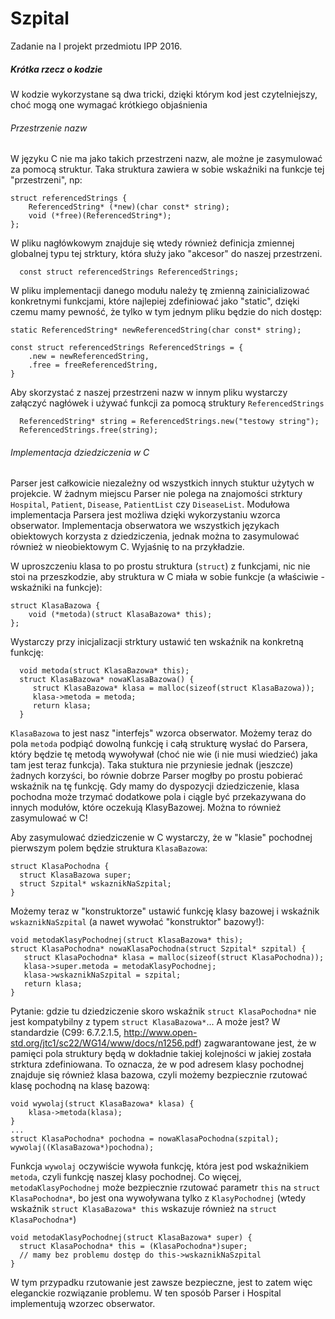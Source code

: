 # Szpital

Zadanie na I projekt przedmiotu IPP 2016.

##### Krótka rzecz o kodzie
W kodzie wykorzystane są dwa tricki, dzięki którym kod jest czytelniejszy, choć mogą one wymagać krótkiego objaśnienia

###### Przestrzenie nazw
W języku C nie ma jako takich przestrzeni nazw, ale możne je zasymulować za pomocą struktur. Taka struktura zawiera w sobie wskaźniki na funkcje tej "przestrzeni", np:

    struct referencedStrings {
        ReferencedString* (*new)(char const* string);
        void (*free)(ReferencedString*);
    };
    
  W pliku nagłówkowym znajduje się wtedy również definicja zmiennej globalnej typu tej strktury, która służy jako "akcesor" do naszej przestrzeni.
  
      const struct referencedStrings ReferencedStrings;

W pliku implementacji danego modułu należy tę zmienną zainicializować konkretnymi funkcjami, które najlepiej zdefiniować jako "static", dzięki czemu mamy pewność, że tylko w tym jednym pliku będzie do nich dostęp:

    static ReferencedString* newReferencedString(char const* string);

    const struct referencedStrings ReferencedStrings = {
        .new = newReferencedString,
        .free = freeReferencedString,
    }
    
  Aby skorzystać z naszej przestrzeni nazw w innym pliku wystarczy załączyć nagłówek i używać funkcji za pomocą struktury `ReferencedStrings`
  
      ReferencedString* string = ReferencedStrings.new("testowy string");
      ReferencedStrings.free(string);
      
###### Implementacja dziedziczenia w C
Parser jest całkowicie niezależny od wszystkich innych stuktur użytych w projekcie. W żadnym miejscu Parser nie polega na znajomości strktury `Hospital`, `Patient`, `Disease`, `PatientList` czy `DiseaseList`. Modułowa implementacja Parsera jest możliwa dzięki wykorzystaniu wzorca obserwator. Implementacja obserwatora we wszystkich językach obiektowych korzysta z dziedziczenia, jednak można to zasymulować również w nieobiektowym C. Wyjaśnię to na przykładzie.

W uproszczeniu klasa to po prostu struktura (`struct`) z funkcjami, nic nie stoi na przeszkodzie, aby struktura w C miała w sobie funkcje (a właściwie - wskaźniki na funkcje):

    struct KlasaBazowa {
        void (*metoda)(struct KlasaBazowa* this);
    };
    
  Wystarczy przy inicjalizacji strktury ustawić ten wskaźnik na konkretną funkcję:
  
      void metoda(struct KlasaBazowa* this);
      struct KlasaBazowa* nowaKlasaBazowa() {
         struct KlasaBazowa* klasa = malloc(sizeof(struct KlasaBazowa));
         klasa->metoda = metoda;
         return klasa;
      }
      
  `KlasaBazowa` to jest nasz "interfejs" wzorca obserwator. Możemy teraz do pola `metoda` podpiąć dowolną funkcję i całą strukturę wysłać do Parsera, który będzie tę metodą wywoływał (choć nie wie (i nie musi wiedzieć) jaka tam jest teraz funkcja). Taka stuktura nie przyniesie jednak (jeszcze) żadnych korzyści, bo równie dobrze Parser mogłby po prostu pobierać wskaźnik na tę funkcję. Gdy mamy do dyspozycji dziedziczenie, klasa pochodna może trzymać dodatkowe pola i ciągle być przekazywana do innych modułów, które oczekują KlasyBazowej. Można to również zasymulować w C!
  
  Aby zasymulować dziedziczenie w C wystarczy, że w "klasie" pochodnej pierwszym polem będzie struktura `KlasaBazowa`:
  
    struct KlasaPochodna {
      struct KlasaBazowa super;
      struct Szpital* wskaznikNaSzpital;
    }
  
  Możemy teraz w "konstruktorze" ustawić funkcję klasy bazowej i wskaźnik `wskaznikNaSzpital` (a nawet wywołać "konstruktor" bazowy!):
  
    void metodaKlasyPochodnej(struct KlasaBazowa* this);
    struct KlasaPochodna* nowaKlasaPochodna(struct Szpital* szpital) {
       struct KlasaPochodna* klasa = malloc(sizeof(struct KlasaPochodna));
       klasa->super.metoda = metodaKlasyPochodnej;
       klasa->wskaznikNaSzpital = szpital;
       return klasa;
    }
    
  Pytanie: gdzie tu dziedziczenie skoro wskaźnik `struct KlasaPochodna*` nie jest kompatybilny z typem `struct KlasaBazowa*`... A może jest? W standardzie (C99: 6.7.2.1.5, http://www.open-std.org/jtc1/sc22/WG14/www/docs/n1256.pdf) zagwarantowane jest, że w pamięci pola struktury będą w dokładnie takiej kolejności w jakiej została strktura zdefiniowana. To oznacza, że w pod adresem klasy pochodnej znajduje się również klasa bazowa, czyli możemy bezpiecznie rzutować klasę pochodną na klasę bazową:
  
    void wywolaj(struct KlasaBazowa* klasa) {
        klasa->metoda(klasa);
    }
    ...
    struct KlasaPochodna* pochodna = nowaKlasaPochodna(szpital);
    wywolaj((KlasaBazowa*)pochodna);
    
  Funkcja `wywolaj` oczywiście wywoła funkcję, która jest pod wskaźnikiem `metoda`, czyli funkcję naszej klasy pochodnej. Co więcej, `metodaKlasyPochodnej` może bezpiecznie rzutować parametr `this` na `struct KlasaPochodna*`, bo jest ona wywoływana tylko z `KlasyPochodnej` (wtedy wskaźnik `struct KlasaBazowa* this` wskazuje również na `struct KlasaPochodna*`)
  
    void metodaKlasyPochodnej(struct KlasaBazowa* super) {
      struct KlasaPochodna* this = (KlasaPochodna*)super;
      // mamy bez problemu dostęp do this->wskaznikNaSzpital
    }
  
  W tym przypadku rzutowanie jest zawsze bezpieczne, jest to zatem więc eleganckie rozwiązanie problemu. W ten sposób Parser i Hospital implementują wzorzec obserwator. 
